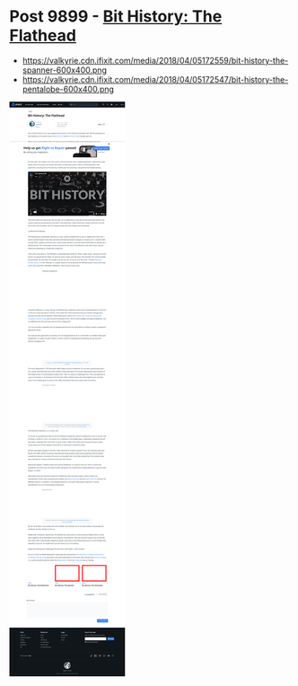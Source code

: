 # Post 9899 - [Bit History: The Flathead](https://www.ifixit.com/News/9899/bit-history-the-flathead)

- https://valkyrie.cdn.ifixit.com/media/2018/04/05172559/bit-history-the-spanner-600x400.png
- https://valkyrie.cdn.ifixit.com/media/2018/04/05172547/bit-history-the-pentalobe-600x400.png

![screencap](screenshots/8e559307-40db-4d4b-aeca-7c7b4cab96e3.png)
